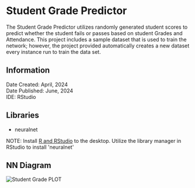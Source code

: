 # Student Grade Predictor

The Student Grade Predictor utilizes randomly generated student scores to predict whether the student fails or passes based on student Grades and Attendance. This project includes a sample dataset that is used to train the network; however, the project provided automatically creates a new dataset every instance run to train the data set. 

## Information

Date Created: April, 2024 <br />
Date Published: June, 2024 <br />
IDE: RStudio


## Libraries

- neuralnet <br />

NOTE: Install [R and RStudio](https://posit.co/download/rstudio-desktop/) to the desktop. Utilize the library manager in RStudio to install 'neuralnet'

## NN Diagram
![Student Grade PLOT](https://github.com/shawnn101/Student-Grade-Predictor/assets/172000787/5c7f6cc4-807a-4c68-9650-04627fb948f8)
